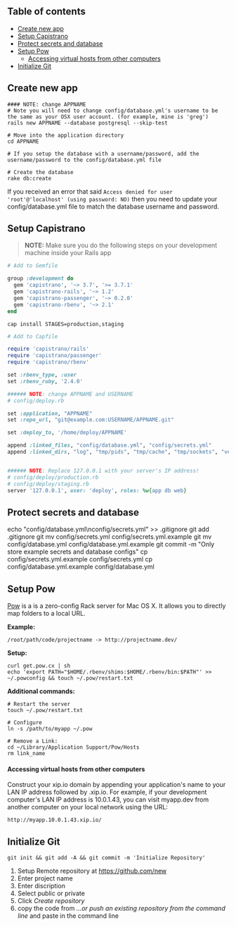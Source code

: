 ## Table of contents

- [Create new app](#create-new-app)
- [Setup Capistrano](#setup-capistrano)
- [Protect secrets and database](#protect-secrets-and-database)
- [Setup Pow](#setup-pow)
  - [Accessing virtual hosts from other computers](#Accessing-virtual-hosts-from-other-computers)
- [Initialize Git](#initialize-git)

## Create new app

```shell
#### NOTE: change APPNAME
# Note you will need to change config/database.yml's username to be the same as your OSX user account. (for example, mine is 'greg')
rails new APPNAME --database postgresql --skip-test

# Move into the application directory
cd APPNAME

# If you setup the database with a username/password, add the username/password to the config/database.yml file

# Create the database
rake db:create
```

If you received an error that said `Access denied for user 'root'@'localhost' (using password: NO)` then you need to update your config/database.yml file to match the database username and password.

## Setup Capistrano

> **NOTE:** Make sure you do the following steps on your development machine inside your Rails app

```ruby
# Add to Gemfile

group :development do
  gem 'capistrano', '~> 3.7', '>= 3.7.1'
  gem 'capistrano-rails', '~> 1.2'
  gem 'capistrano-passenger', '~> 0.2.0'
  gem 'capistrano-rbenv', '~> 2.1'
end
```

```shell
cap install STAGES=production,staging
```

```ruby
# Add to Capfile

require 'capistrano/rails'
require 'capistrano/passenger'
require 'capistrano/rbenv'

set :rbenv_type, :user
set :rbenv_ruby, '2.4.0'
```

```ruby
###### NOTE: change APPNAME and USERNAME
# config/deploy.rb

set :application, "APPNAME"
set :repo_url, "git@example.com:USERNAME/APPNAME.git"

set :deploy_to, '/home/deploy/APPNAME'

append :linked_files, "config/database.yml", "config/secrets.yml"
append :linked_dirs, "log", "tmp/pids", "tmp/cache", "tmp/sockets", "vendor/bundle", "public/system", "public/uploads"
```

```ruby

###### NOTE: Replace 127.0.0.1 with your server's IP address!
# config/deploy/production.rb
# config/deploy/staging.rb
server '127.0.0.1', user: 'deploy', roles: %w{app db web}
```

## Protect secrets and database

echo "config/database.yml\nconfig/secrets.yml" >> .gitignore
git add .gitignore
git mv config/secrets.yml config/secrets.yml.example
git mv config/database.yml config/database.yml.example
git commit -m "Only store example secrets and database configs"
cp config/secrets.yml.example config/secrets.yml
cp config/database.yml.example config/database.yml

## Setup Pow

[Pow](http://pow.cx/) is a is a zero-config Rack server for Mac OS X. It allows you to directly map folders to a local URL. 

**Example:**
```shell
/root/path/code/projectname -> http://projectname.dev/
```

**Setup:**
```shell
curl get.pow.cx | sh
echo 'export PATH="$HOME/.rbenv/shims:$HOME/.rbenv/bin:$PATH"' >> ~/.powconfig && touch ~/.pow/restart.txt
```

**Additional commands:**

```shell
# Restart the server
touch ~/.pow/restart.txt

# Configure
ln -s /path/to/myapp ~/.pow

# Remove a Link:
cd ~/Library/Application Support/Pow/Hosts
rm link_name
```

#### Accessing virtual hosts from other computers

Construct your xip.io domain by appending your application's name to your LAN IP address followed by .xip.io. For example, if your development computer's LAN IP address is 10.0.1.43, you can visit myapp.dev from another computer on your local network using the URL: 

```
http://myapp.10.0.1.43.xip.io/
```

## Initialize Git

```shell
git init && git add -A && git commit -m 'Initialize Repository'
```

1. Setup Remote repository at https://github.com/new
1. Enter project name
1. Enter discription
1. Select public or private
1. Click *Create repository*
1. copy the code from *…or push an existing repository from the command line* and paste in the command line
